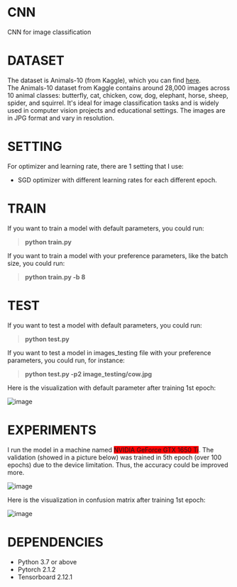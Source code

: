 # CNN
CNN for image classification 

# DATASET 
The dataset is Animals-10 (from Kaggle), which you can find [here](https://www.kaggle.com/datasets/alessiocorrado99/animals10/data). <br>
The Animals-10 dataset from Kaggle contains around 28,000 images across 10 animal classes: butterfly, cat, chicken, cow, dog, elephant, horse, sheep, spider, and squirrel. It's ideal for image classification tasks and is widely used in computer vision projects and educational settings. The images are in JPG format and vary in resolution.

# SETTING
For optimizer and learning rate, there are 1 setting that I use: <br>
+ SGD optimizer with different learning rates for each different epoch.

# TRAIN 
If you want to train a model with default parameters, you could run: 
> **python train.py** <br>

If you want to train a model with your preference parameters, like the batch size, you could run: <br>
> **python train.py -b 8**

# TEST 
If you want to test a model with default parameters, you could run: 
> **python test.py** <br>

If you want to test a model  in images_testing file with your preference parameters, you could run, for instance: <br>
> **python test.py -p2 image_testing/cow.jpg** <br>

Here is the visualization with default parameter after training 1st epoch: 

![image](https://github.com/user-attachments/assets/1e6be439-c9b2-4941-b247-89959ec0e10c)


# EXPERIMENTS
I run the model in a machine named <span style="background-color: red;">NVIDIA GeForce GTX 1650 Ti</span>. The validation (showed in a picture below) was trained in 5th epoch (over 100 epochs) due to the device limitation. Thus, the accuracy could be improved more. 

![image](https://github.com/user-attachments/assets/674748b8-16b4-4ad7-8773-2291863a7127)

Here is the visualization in confusion matrix after training 1st epoch: 

![image](https://github.com/user-attachments/assets/7c9c757f-879c-433f-a67d-9a928972d900)


# DEPENDENCIES
+ Python 3.7 or above
+ Pytorch 2.1.2
+ Tensorboard 2.12.1


